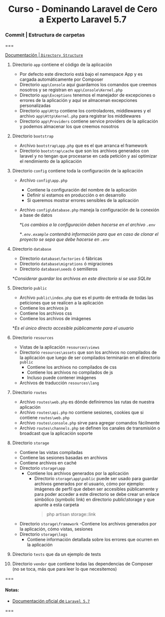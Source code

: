 
<!-- title -->
<h1 align="center">Curso - Dominando Laravel de Cero a Experto Laravel 5.7</h1>
<!-- end title -->

<!-- commit name -->
### Commit | __Estructura de carpetas__
<!-- end commit name -->
===
<!-- official documentation -->
[Documentación | `Directory Structure`](https://laravel.com/docs/5.7/structure)
<!-- end official documentation -->

<!-- commit instructions -->
1.  Directorio `app` contiene el código de la aplicación
      - Por defecto este directorio está bajo el namespace App y es cargada automáticamente por Composer
      - Directorio `app\Console` aquí guardamos los comandos que creemos nosotros y se registran en `app\Console\Kernel.php`
      - Directorio `app\Exceptions` tenemos el manejador de excepciones o errores de la aplicación y aquí se almacenan         excepciones personalizadas 
      - Directorio `app\Http` contiene los controladores, middlewares y el archivo `app\Http\Kernel.php` para registrar los middlewares
      - Directorio `app\Providers` contiene service providers de la aplicación y podemos almacenar los que creemos nosotros
2.  Directorio `bootstrap`
      - Archivo `bootstrap\app.php` que es el que arranca el framework
      - Directorio `bootstrap\cache` que son los archivos generados con laravel y no tengan que procesarse en cada petición y así optimizar el rendimiento de la aplicación
3.  Directorio `config` contiene toda la configuración de la aplicación 
      - Archivo `config\app.php`
          - Contiene la configuración del nombre de la aplicación
          - Definir si estamos en producción o en desarrollo
          - Si queremos mostrar errores sensibles de la aplicación
      - Archivo `config\database.php` maneja la configuración de la conexión a base de datos

        **Los cambios a la configuración deben hacerse en el archivo `.env`*

        **`.env.example` contendrá información para que en caso de clonar el proyecto se sepa que debe hacerse en `.env`*
4.  Directorio `database`
      - Directorio `database\factories` ó fábricas
      - Directorio `database\migrations` ó migraciones
      - Directorio `database\seeds` ó semilleros

      **Considerar guardar los archivos en este directorio si se usa SQLite*
5.  Directorio `public`
      - Archivo `public\index.php` que es el punto de entrada de todas las peticiones que se realicen a la aplicación
      - Contiene los archivos js
      - Contiene los archivos css
      - Contiene los archivos de imágenes

      **Es el único directo accesible públicamente para el usuario*
6.  Directorio `resources`
      - Vistas de la aplicación `resources\views`
      - Directorio `resources\assets` que son los archivos no compilados de la aplicación que luego de ser compilados terminarán en el directorio `public`
          - Contiene los archivos no compilados de css
          - Contiene los archivos no compilados de js
          - Incluso puede contener imágenes
      - Archivos de traducción `resources\lang`
7.  Directorio `routes`
      - Archivo `routes\web.php` es dónde definiremos las rutas de nuestra aplicación
      - Archivo `routes\api.php` no contiene sesiones, cookies que si contiene `routes\web.php`
      - Archivo `routes\console.php` sirve para agregar comandos fácilmente
      - Archivo `routes\channels.php` se definen los canales de transmisión o broadcast que la aplicación soporte
8.  Directorio `storage`
      - Contiene las vistas compiladas
      - Contiene las sesiones basadas en archivos
      - Contiene archivos en caché
      - Directorio `storage\app`
          - Contiene los archivos generados por la aplicación
              - Directorio `storage\app\public` puede ser usado para guardar archivos generados por el usuario, cómo por ejemplo: imágenes de perfil que deben ser accesibles públicamente y para poder acceder a este directorio se debe crear un enlace simbólico (symbolic link) en directorio  public\storage y que apunte a esta carpeta
                > php artisan storage::link
      - Directorio `storage\framework`
          -Contiene los archivos generados por la aplicación, cómo vistas, sesiones
      - Directorio `storage\logs`
          - Contiene información detallada sobre los errores que ocurren en la aplicación
9.  Directorio `tests` que da un ejemplo de tests
10. Directorio `vendor` que contiene todas las dependencias de Composer (no se toca, más que para leer lo que necesitemos)
<!-- end commit instructions -->
===
<!-- notes -->
#### Notas:
  - [Documentación oficial de `Laravel 5.7`](https://laravel.com/docs/5.7)
<!-- end notes -->
===
<!-- information -->
<!-- #### Más Información -->
<!-- end information -->